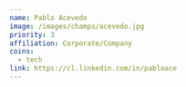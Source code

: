 ```yaml
---
name: Pablo Acevedo
image: /images/champs/acevedo.jpg
priority: 3
affiliation: Corporate/Company
coins:
  - tech
link: https://cl.linkedin.com/in/pabloace
---
```

